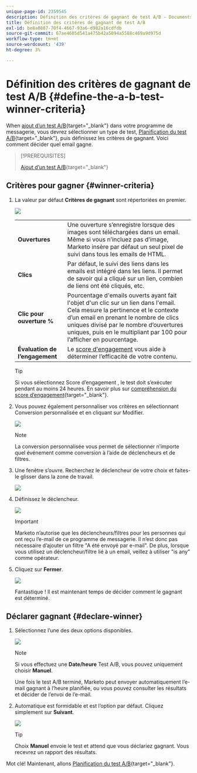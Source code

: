 ```yaml
---
unique-page-id: 2359545
description: Définition des critères de gagnant de test A/B - Documents Marketo - Documentation du produit
title: Définition des critères de gagnant de test A/B
exl-id: be8a0887-70f4-4667-93a6-d982a16cdfdb
source-git-commit: 67ae4605d541a475b42a5094a5588c469a9d975d
workflow-type: tm+mt
source-wordcount: '439'
ht-degree: 3%

---
```


# Définition des critères de gagnant de test A/B {#define-the-a-b-test-winner-criteria}

When [ajout d’un test A/B](/help/marketo/product-docs/email-marketing/email-programs/email-program-actions/email-test-a-b-test/add-an-a-b-test.md){target=&quot;_blank&quot;} dans votre programme de messagerie, vous devrez sélectionner un type de test, [Planification du test A/B](/help/marketo/product-docs/email-marketing/email-programs/email-program-actions/email-test-a-b-test/schedule-the-a-b-test.md){target=&quot;_blank&quot;}, puis définissez les critères de gagnant. Voici comment décider quel email gagne.

>[!PREREQUISITES]
>
>[Ajout d’un test A/B](/help/marketo/product-docs/email-marketing/email-programs/email-program-actions/email-test-a-b-test/add-an-a-b-test.md){target=&quot;_blank&quot;}

## Critères pour gagner {#winner-criteria}

1. La valeur par défaut **Critères de gagnant** sont répertoriées en premier.

   ![](assets/image2014-9-12-15-3a51-3a3.png)

   <table>
   <tr>
   <td><b>Ouvertures</b></td>
   <td>Une ouverture s’enregistre lorsque des images sont téléchargées dans un email. Même si vous n’incluez pas d’image, Marketo insère par défaut un seul pixel de suivi dans tous les emails de HTML.</td>
   </tr>
   <tr>
   <td><b>Clics</b></td>
   <td>Par défaut, le suivi des liens dans les emails est intégré dans les liens. Il permet de savoir qui a cliqué sur un lien, combien de liens ont été cliqués, etc.</td>
   </tr>
   <tr>
   <td><b>Clic pour ouverture %</b></td>
   <td>Pourcentage d'emails ouverts ayant fait l'objet d'un clic sur un lien dans l'email. Cela mesure la pertinence et le contexte d’un email en prenant le nombre de clics uniques divisé par le nombre d’ouvertures uniques, puis en le multipliant par 100 pour l’afficher en pourcentage.</td>
   </tr>
   <tr>
   <td><b>Évaluation de l’engagement</b></td>
   <td>Le <a href="https://experienceleague.adobe.com/docs/marketo/using/product-docs/email-marketing/drip-nurturing/reports-and-notifications/understanding-the-engagement-score.html" target="_blank">score d'engagement</a> vous aide à déterminer l’efficacité de votre contenu.</td>
   </tr>
   </table>

   >[!TIP]
   >
   >Si vous sélectionnez Score d’engagement , le test doit s’exécuter pendant au moins 24 heures. En savoir plus sur [compréhension du score d’engagement](/help/marketo/product-docs/email-marketing/drip-nurturing/reports-and-notifications/understanding-the-engagement-score.md){target=&quot;_blank&quot;}.

1. Vous pouvez également personnaliser vos critères en sélectionnant Conversion personnalisée et en cliquant sur Modifier.

   ![](assets/image2014-9-12-15-3a51-3a53.png)

   >[!NOTE]
   >
   >La conversion personnalisée vous permet de sélectionner n’importe quel événement comme conversion à l’aide de déclencheurs et de filtres.

1. Une fenêtre s’ouvre. Recherchez le déclencheur de votre choix et faites-le glisser dans la zone de travail.

   ![](assets/image2014-9-12-15-3a52-3a18.png)

1. Définissez le déclencheur.

   ![](assets/image2014-9-12-15-3a53-3a11.png)

   >[!IMPORTANT]
   >
   >Marketo n’autorise que les déclencheurs/filtres pour les personnes qui ont reçu l’e-mail de ce programme de messagerie. Il n’est donc pas nécessaire d’ajouter un filtre &quot;A été envoyé par e-mail&quot;. De plus, lorsque vous utilisez un déclencheur/filtre lié à un email, veillez à utiliser &quot;is any&quot; comme opérateur.

1. Cliquez sur **Fermer**.

   ![](assets/image2014-9-12-15-3a53-3a36.png)

   Fantastique ! Il est maintenant temps de décider comment le gagnant est déterminé.

## Déclarer gagnant {#declare-winner}

1. Sélectionnez l’une des deux options disponibles.

   ![](assets/image2014-9-12-15-3a53-3a44.png)

   >[!NOTE]
   >
   >Si vous effectuez une **Date/heure** Test A/B, vous pouvez uniquement choisir **Manuel**.

   Une fois le test A/B terminé, Marketo peut envoyer automatiquement l’e-mail gagnant à l’heure planifiée, ou vous pouvez consulter les résultats et décider de l’envoi de l’e-mail.

1. Automatique est formidable et est l’option par défaut. Cliquez simplement sur **Suivant**.

   ![](assets/image2014-9-12-15-3a54-3a35.png)

   >[!TIP]
   >
   >Choix **Manuel** envoie le test et attend que vous déclariez gagnant. Vous recevrez un rapport des résultats.

Mot clé! Maintenant, allons [Planification du test A/B](/help/marketo/product-docs/email-marketing/email-programs/email-program-actions/email-test-a-b-test/schedule-the-a-b-test.md){target=&quot;_blank&quot;}.
